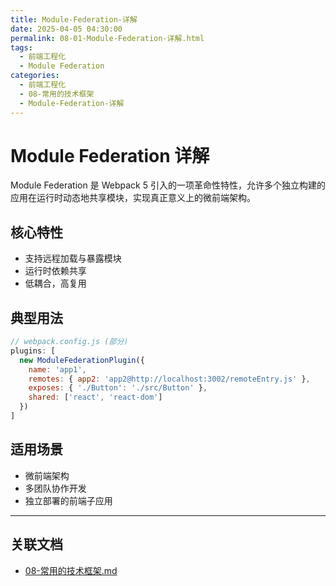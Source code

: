 ```yaml
---
title: Module-Federation-详解
date: 2025-04-05 04:30:00
permalink: 08-01-Module-Federation-详解.html
tags:
  - 前端工程化
  - Module Federation
categories:
  - 前端工程化
  - 08-常用的技术框架
  - Module-Federation-详解
---
```


# Module Federation 详解

Module Federation 是 Webpack 5 引入的一项革命性特性，允许多个独立构建的应用在运行时动态地共享模块，实现真正意义上的微前端架构。

## 核心特性

- 支持远程加载与暴露模块
- 运行时依赖共享
- 低耦合，高复用

## 典型用法

```js
// webpack.config.js (部分)
plugins: [
  new ModuleFederationPlugin({
    name: 'app1',
    remotes: { app2: 'app2@http://localhost:3002/remoteEntry.js' },
    exposes: { './Button': './src/Button' },
    shared: ['react', 'react-dom']
  })
]
```

## 适用场景

- 微前端架构
- 多团队协作开发
- 独立部署的前端子应用

---

## 关联文档

- [08-常用的技术框架.md](./08-常用的技术框架.md)